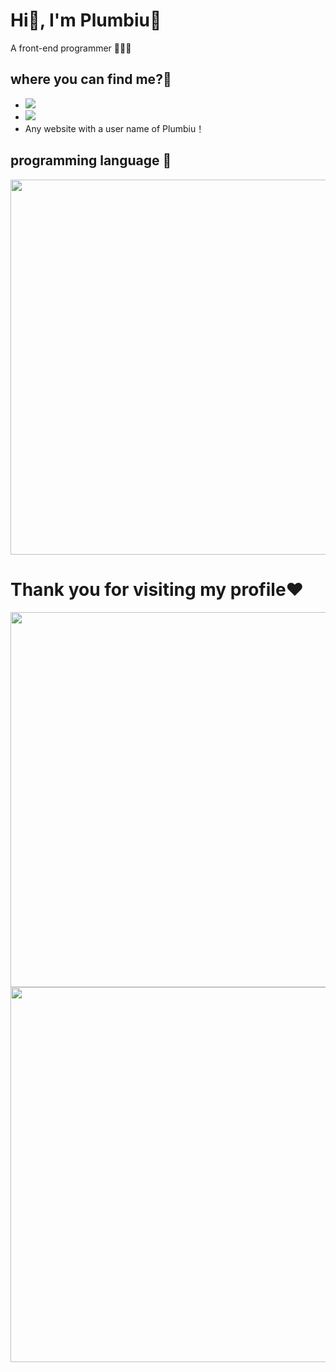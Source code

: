 # Hi👋, I'm Plumbiu🥰

A front-end programmer 🥵🥵🥵

## where you can find me?🤔

- [![](https://img.shields.io/badge/Blog-Plumbiuの小屋-black?logo=blog&color=blueviolet)](https://blog.plumbiu.club/)
- [![](https://img.shields.io/badge/Github-black?logo=github&logoColor=white&color=green)](https://github.com/Plumbiu)
- Any website with a user name of Plumbiu！

## programming language 💫

<a href="https://wakatime.com"><img width="600px" src="https://wakatime.com/share/@43e688e8-255f-4966-9dfd-6b499237eefd/7d681c40-7fab-42b9-9472-ac026aa646af.png" /></a>

# Thank you for visiting my profile❤️

<img width="600px" src="https://github-readme-stats.vercel.app/api?username=Plumbiu&theme=dark#gh-dark-mode-only" />

<img width="600px" src="https://github-readme-streak-stats.herokuapp.com/?user=Plumbiu&theme=radical" />
